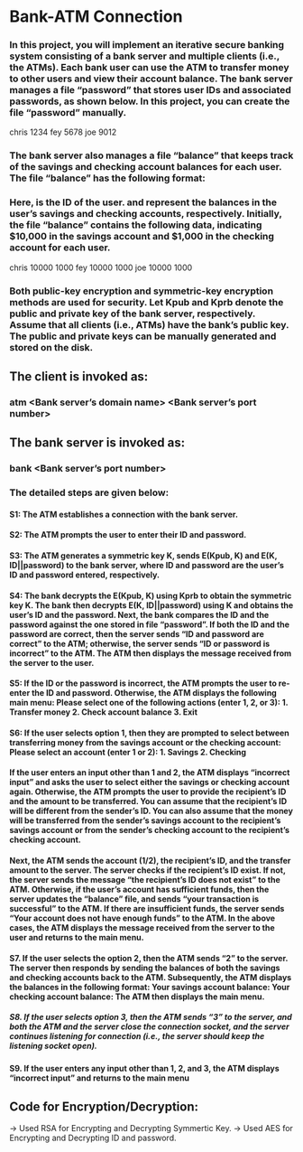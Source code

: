 # Bank-ATM Connection 

### In this project, you will implement an iterative secure banking system consisting of a bank server and multiple clients (i.e., the ATMs). Each bank user can use the ATM to transfer money to other users and view their account balance. The bank server manages a file “password” that stores user IDs and associated passwords, as shown below. In this project, you can create the file “password” manually.

chris 1234 
fey 5678 
joe 9012

### The bank server also manages a file “balance” that keeps track of the savings and checking account balances for each user. The file “balance” has the following format:

<user-id> <saving-balance> <checking-balance>

### Here, <user-id> is the ID of the user. <saving-balance> and <checking-balance> represent the balances in the user’s savings and checking accounts, respectively. Initially, the file “balance” contains the following data, indicating $10,000 in the savings account and $1,000 in the checking account for each user.

chris 10000 1000
fey 10000 1000
joe 10000 1000

### Both public-key encryption and symmetric-key encryption methods are used for security. Let Kpub and Kprb denote the public and private key of the bank server, respectively. Assume that all clients (i.e., ATMs) have the bank’s public key. The public and private keys can be manually generated and stored on the disk. 

## The client is invoked as:
### atm <Bank server’s domain name> <Bank server’s port number> 
## The bank server is invoked as:
### bank <Bank server’s port number>

### The detailed steps are given below:
#### S1: The ATM establishes a connection with the bank server.
#### S2: The ATM prompts the user to enter their ID and password.
#### S3: The ATM generates a symmetric key K, sends E(Kpub, K) and E(K, ID||password) to the bank server, where ID and password are the user’s ID and password entered, respectively.
#### S4: The bank decrypts the E(Kpub, K) using Kprb to obtain the symmetric key K. The bank then decrypts E(K, ID||password) using K and obtains the user’s ID and the password. Next, the bank compares the ID and the password against the one stored in file “password”. If both the ID and the password are correct, then the server sends “ID and password are correct” to the ATM; otherwise, the server sends “ID or password is incorrect” to the ATM. The ATM then displays the message received from the server to the user.
#### S5: If the ID or the password is incorrect, the ATM prompts the user to re-enter the ID and password. Otherwise, the ATM displays the following main menu: Please select one of the following actions (enter 1, 2, or 3): 1. Transfer money 2. Check account balance 3. Exit
#### S6: If the user selects option 1, then they are prompted to select between transferring money from the  savings account or the checking account: Please select an account (enter 1 or 2): 1. Savings 2. Checking
#### If the user enters an input other than 1 and 2, the ATM displays “incorrect input” and asks the user to select either the savings or checking account again. Otherwise, the ATM prompts the user to provide the recipient’s ID and the amount to be transferred. You can assume that the recipient’s ID will be different from the sender’s ID. You can also assume that the money will be transferred from the sender’s savings account to the recipient’s savings account or from the sender’s checking account to the recipient’s checking account.
#### Next, the ATM sends the account (1/2), the recipient’s ID, and the transfer amount to the server. The server checks if the recipient’s ID exist. If not, the server sends the message “the recipient’s ID does not exist” to the ATM. Otherwise, if the user’s account has sufficient funds, then the server updates the “balance” file, and sends “your transaction is successful” to the ATM. If there are insufficient funds, the server sends “Your account does not have enough funds” to the ATM. In the above cases, the ATM displays the message received from the server to the user and returns to the main menu.
#### S7. If the user selects the option 2, then the ATM sends “2” to the server. The server then responds by sending the balances of both the savings and checking accounts back to the ATM. Subsequently, the ATM displays the balances in the following format: Your savings account balance: <amount> Your checking account balance: <amount> The ATM then displays the main menu.
##### S8. If the user selects option 3, then the ATM sends “3” to the server, and both the ATM and the server close the connection socket, and the server continues listening for connection (i.e., the server should keep the listening socket open).
#### S9. If the user enters any input other than 1, 2, and 3, the ATM displays “incorrect input” and returns to the main menu

## Code for Encryption/Decryption:
   -> Used RSA for Encrypting and Decrypting Symmertic Key.
   -> Used AES for Encrypting and Decrypting ID and password.
